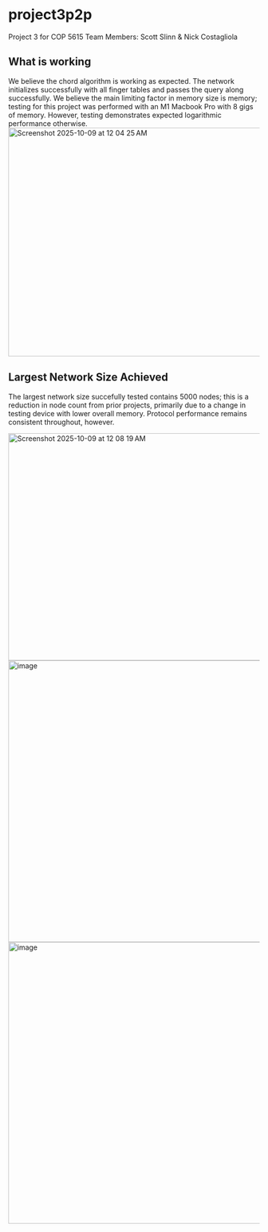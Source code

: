 # project3p2p
Project 3 for COP 5615
Team Members: Scott Slinn & Nick Costagliola

## What is working
We believe the chord algorithm is working as expected. The network initializes successfully with all finger tables and passes the query along successfully. We believe the main limiting factor in memory size is memory; testing for this project was performed with an M1 Macbook Pro with 8 gigs of memory. However, testing demonstrates expected logarithmic performance otherwise.
<img width="579" height="459" alt="Screenshot 2025-10-09 at 12 04 25 AM" src="https://github.com/user-attachments/assets/eb297338-68b5-4bdc-a6ea-ae22f9bd6904" />

## Largest Network Size Achieved
The largest network size succefully tested contains 5000 nodes; this is a reduction in node count from prior projects, primarily due to a change in testing device with lower overall memory. Protocol performance remains consistent throughout, however.

<img width="571" height="456" alt="Screenshot 2025-10-09 at 12 08 19 AM" src="https://github.com/user-attachments/assets/d373c6aa-18cd-4b5d-aa42-96c606aa08b5" />

<img width="866" height="565" alt="image" src="https://github.com/user-attachments/assets/16ef5c45-1b5a-4c9a-82a6-fe18367b2f91" />
<img width="966" height="565" alt="image" src="https://github.com/user-attachments/assets/050cb9cf-43ac-438a-b225-26034287a4b9" />

